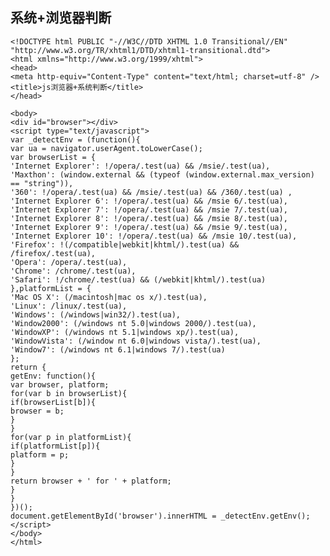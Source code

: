 系统+浏览器判断
-
	
	<!DOCTYPE html PUBLIC "-//W3C//DTD XHTML 1.0 Transitional//EN" "http://www.w3.org/TR/xhtml1/DTD/xhtml1-transitional.dtd">
	<html xmlns="http://www.w3.org/1999/xhtml">
	<head>
	<meta http-equiv="Content-Type" content="text/html; charset=utf-8" />
	<title>js浏览器+系统判断</title>
	</head>
	
	<body>
	<div id="browser"></div>
	<script type="text/javascript">
	var _detectEnv = (function(){
	var ua = navigator.userAgent.toLowerCase();
	var browserList = {
	'Internet Explorer': !/opera/.test(ua) && /msie/.test(ua),
	'Maxthon': (window.external && (typeof (window.external.max_version) == "string")),
	'360': !/opera/.test(ua) && /msie/.test(ua) && /360/.test(ua) ,
	'Internet Explorer 6': !/opera/.test(ua) && /msie 6/.test(ua),
	'Internet Explorer 7': !/opera/.test(ua) && /msie 7/.test(ua),
	'Internet Explorer 8': !/opera/.test(ua) && /msie 8/.test(ua),
	'Internet Explorer 9': !/opera/.test(ua) && /msie 9/.test(ua),
	'Internet Explorer 10': !/opera/.test(ua) && /msie 10/.test(ua),
	'Firefox': !(/compatible|webkit|khtml/).test(ua) && /firefox/.test(ua),
	'Opera': /opera/.test(ua),
	'Chrome': /chrome/.test(ua),
	'Safari': !/chrome/.test(ua) && (/webkit|khtml/).test(ua)
	},platformList = {
	'Mac OS X': (/macintosh|mac os x/).test(ua),
	'Linux': /linux/.test(ua),
	'Windows': (/windows|win32/).test(ua),
	'Window2000': (/windows nt 5.0|windows 2000/).test(ua),
	'WindowXP': (/windows nt 5.1|windows xp/).test(ua),
	'WindowVista': (/window nt 6.0|windows vista/).test(ua),
	'Window7': (/windows nt 6.1|windows 7/).test(ua)
	};
	return {
	getEnv: function(){
	var browser, platform;
	for(var b in browserList){
	if(browserList[b]){
	browser = b;
	}
	}
	for(var p in platformList){
	if(platformList[p]){
	platform = p;
	}
	}
	return browser + ' for ' + platform;
	}
	}
	})();
	document.getElementById('browser').innerHTML = _detectEnv.getEnv();
	</script>
	</body>
	</html>


